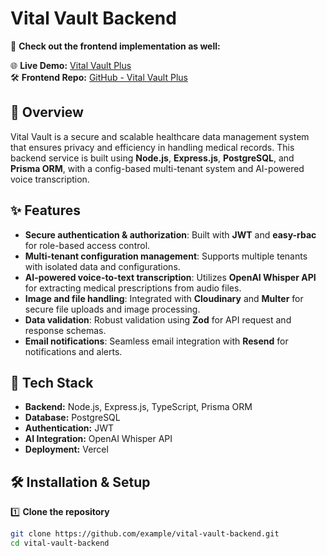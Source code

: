 # Vital Vault Backend

🚀 **Check out the frontend implementation as well:**

🌐 **Live Demo:** [Vital Vault Plus](https://vital-vault-plus.vercel.app/)  
🛠️ **Frontend Repo:** [GitHub - Vital Vault Plus](https://github.com/007aneesh/vital-vault-plus)

## 📌 Overview

Vital Vault is a secure and scalable healthcare data management system that ensures privacy and efficiency in handling medical records. This backend service is built using **Node.js**, **Express.js**, **PostgreSQL**, and **Prisma ORM**, with a config-based multi-tenant system and AI-powered voice transcription.

## ✨ Features

- **Secure authentication & authorization**: Built with **JWT** and **easy-rbac** for role-based access control.
- **Multi-tenant configuration management**: Supports multiple tenants with isolated data and configurations.
- **AI-powered voice-to-text transcription**: Utilizes **OpenAI Whisper API** for extracting medical prescriptions from audio files.
- **Image and file handling**: Integrated with **Cloudinary** and **Multer** for secure file uploads and image processing.
- **Data validation**: Robust validation using **Zod** for API request and response schemas.
- **Email notifications**: Seamless email integration with **Resend** for notifications and alerts.

## 🚀 Tech Stack

- **Backend:** Node.js, Express.js, TypeScript, Prisma ORM
- **Database:** PostgreSQL
- **Authentication:** JWT
- **AI Integration:** OpenAI Whisper API
- **Deployment:** Vercel

## 🛠 Installation & Setup

1️⃣ **Clone the repository**
   ```bash
   git clone https://github.com/example/vital-vault-backend.git
   cd vital-vault-backend
